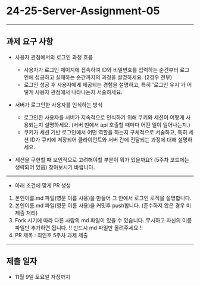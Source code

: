 # 24-25-Server-Assignment-05
--- 
## 과제 요구 사항
- 사용자 관점에서의 로그인 과정 흐름

  - 사용자가 로그인 페이지에 접속하여 ID와 비밀번호를 입력하는 순간부터 로그인에 성공하고 실패하는 순간까지의 과정을 설명하세요. (2경우 전부)
  - 로그인 성공 후 사용자에게 제공되는 경험을 설명하고, 특히 '로그인 유지'가 어떻게 사용자 관점에서 나타나는지 서술하세요.


- 서버가 로그인한 사용자를 인식하는 방식

  - 로그인한 사용자를 서버가 지속적으로 인식하기 위해 쿠키와 세션이 어떻게 사용되는지 설명하세요. (서버 딴에서 api 호출할 때마다 어떤 일이 일어나는지.)
  - 쿠키가 세션 기반 로그인에서 어떤 역할을 하는지 구체적으로 서술하고, 특히 세션 ID가 쿠키에 저장되어 클라이언트와 서버 간에 전달되는 과정에 대해 설명하세요.

+ 세션을 구현할 때 보안적으로 고려해야할 부분이 뭐가 있을까요? (5주차 코드에는 생략되어 있음) 찾아보시기 바랍니다.

--- 
 - 아래 조건에 맞게 PR 생성
1. 본인이름.md 파일(영문 이름 사용)을 만들어 그 안에서 로그인 로직을 설명합니다.
2. 본인이름.md 파일(영문 이름 사용)을 커밋후 push합니다. (준수하지 않은 경우 미제출 처리)
3. Fork 시기에 따라 다른 사람의 md 파일이 있을 수 있습니다. 무시하고 자신의 이름 파일만 추가하면 됩니다. 
  !! 반드시 md 파일만 올려주세요 !!
4. PR 제목 : 최인호 5주차 과제 제출

--- 
## 제출 일자 
-  11월 9일 토요일 자정까지
